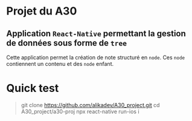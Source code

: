 # Projet du A30

## Application `React-Native` permettant la gestion de données sous forme de `tree` 

Cette application permet la création de note structuré en `node`. Ces `node` contiennent un contenu et des `node` enfant.

# Quick test

> git clone https://github.com/alikadev/A30_project.git
> cd A30_project/a30-proj
> npx react-native run-ios
> i
